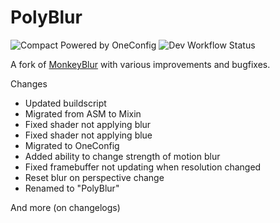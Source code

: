 # PolyBlur

![Compact Powered by OneConfig](https://polyfrost.org/img/compact_vector.svg)
![Dev Workflow Status](https://img.shields.io/github/v/release/Polyfrost/PolyBlur.svg?style=for-the-badge&color=1452cc&label=release)

A fork of [MonkeyBlur](https://github.com/DJTheRedstoner/MonkeyBlur) with various improvements and bugfixes.

Changes
- Updated buildscript
- Migrated from ASM to Mixin
- Fixed shader not applying blur
- Fixed shader not applying blue
- Migrated to OneConfig
- Added ability to change strength of motion blur
- Fixed framebuffer not updating when resolution changed
- Reset blur on perspective change
- Renamed to "PolyBlur"

And more (on changelogs)

